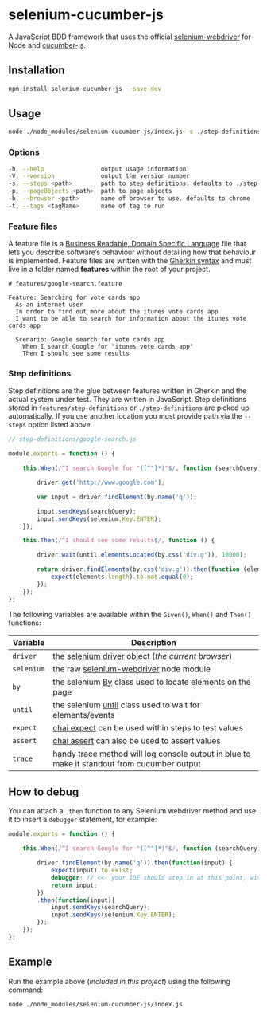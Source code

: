 # selenium-cucumber-js

A JavaScript BDD framework that uses the official [selenium-webdriver](https://github.com/SeleniumHQ/selenium/tree/master/javascript/node/selenium-webdriver) for Node and [cucumber-js](https://github.com/cucumber/cucumber-js).

## Installation

```bash
npm install selenium-cucumber-js --save-dev
```

## Usage

```bash
node ./node_modules/selenium-cucumber-js/index.js -s ./step-definitions
```

### Options

```bash
-h, --help                output usage information
-V, --version             output the version number
-s, --steps <path>        path to step definitions. defaults to ./step-definitions
-p, --pageObjects <path>  path to page objects
-b, --browser <path>      name of browser to use. defaults to chrome
-t, --tags <tagName>      name of tag to run
```

### Feature files

A feature file is a [Business Readable, Domain Specific Language](http://martinfowler.com/bliki/BusinessReadableDSL.html) file that lets you describe software’s behaviour without detailing how that behaviour is implemented. Feature files are written with the [Gherkin syntax](https://github.com/cucumber/cucumber/wiki/Gherkin) and must live in a folder named **features** within the root of your project.

```gherkin
# features/google-search.feature

Feature: Searching for vote cards app
  As an internet user
  In order to find out more about the itunes vote cards app
  I want to be able to search for information about the itunes vote cards app
  
  Scenario: Google search for vote cards app
    When I search Google for "itunes vote cards app"
    Then I should see some results
```

### Step definitions

Step definitions are the glue between features written in Gherkin and the actual system under test. They are written in JavaScript. Step definitions stored in ```features/step-definitions``` or ```./step-definitions``` are picked up automatically. If you use another location you must provide path via the ```--steps``` option listed above. 

```javascript
// step-definitions/google-search.js

module.exports = function () {

    this.When(/^I search Google for "([^"]*)"$/, function (searchQuery) {

        driver.get('http://www.google.com');

        var input = driver.findElement(by.name('q'));

        input.sendKeys(searchQuery);
        input.sendKeys(selenium.Key.ENTER);
    });

    this.Then(/^I should see some results$/, function () {

        driver.wait(until.elementsLocated(by.css('div.g')), 10000);

        return driver.findElements(by.css('div.g')).then(function (elements) {
            expect(elements.length).to.not.equal(0);
        });
    });
};
```

The following variables are available within the ```Given()```, ```When()``` and ```Then()``` functions:

| Variable | Description |
|-|-|
| `driver`    | the [selenium driver](http://seleniumhq.github.io/selenium/docs/api/javascript/module/selenium-webdriver/ie_exports_Driver.html) object (_the current browser_) |
| `selenium`  | the raw [selenium-webdriver](https://github.com/SeleniumHQ/selenium/wiki/WebDriverJs) node module |
| `by`        | the selenium [By](http://seleniumhq.github.io/selenium/docs/api/javascript/module/selenium-webdriver/index_exports_By.html) class used to locate elements on the page |
| `until`     | the selenium [until](http://seleniumhq.github.io/selenium/docs/api/javascript/module/selenium-webdriver/lib/until.html) class used to wait for elements/events |
| `expect`    | [chai expect](http://chaijs.com/api/bdd/) can be used within steps to test values |
| `assert`    | [chai assert](http://chaijs.com/api/assert/) can also be used to assert values |
| `trace`     | handy trace method will log console output in blue to make it standout from cucumber output |


## How to debug

You can attach a ```.then``` function to any Selenium webdriver method and use it to insert a ```debugger``` statement, for example:

```js
module.exports = function () {

    this.When(/^I search Google for "([^"]*)"$/, function (searchQuery) {

        driver.findElement(by.name('q')).then(function(input) {
            expect(input).to.exist;
            debugger; // <<- your IDE should step in at this point, with the browser open
            return input;
        })
        .then(function(input){
            input.sendKeys(searchQuery);
            input.sendKeys(selenium.Key.ENTER);
        });
    });
};
```

## Example

Run the example above (_included in this project_) using the following command:

```bash
node ./node_modules/selenium-cucumber-js/index.js
```
